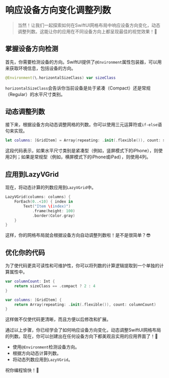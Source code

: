 ﻿# 响应设备方向变化调整列数

> 当然！让我们一起探索如何在SwiftUI网格布局中响应设备方向变化，动态调整列数。这能让你的应用在不同设备方向上都呈现最佳的视觉效果！🎉

## 掌握设备方向检测

首先，你需要检测设备的方向。SwiftUI提供了`@Environment`属性包装器，可以用来获取环境信息，包括设备的方向。

```swift
@Environment(\.horizontalSizeClass) var sizeClass
```

`horizontalSizeClass`会告诉你当前设备是处于紧凑（Compact）还是常规（Regular）的水平尺寸类别。

## 动态调整列数

接下来，根据设备方向动态调整网格的列数。你可以使用三元运算符或`if-else`语句来实现。

```swift
let columns: [GridItem] = Array(repeating: .init(.flexible()), count: sizeClass == .compact ? 2 : 4)
```

这段代码表示，如果水平尺寸类别是紧凑型（例如，竖屏模式下的iPhone），则使用2列；如果是常规型（例如，横屏模式下的iPhone或iPad），则使用4列。

## 应用到LazyVGrid

现在，将动态计算的列数应用到`LazyVGrid`中。

```swift
LazyVGrid(columns: columns) {
    ForEach(0..<10) { index in
        Text("Item \(index)")
            .frame(height: 100)
            .border(Color.gray)
    }
}
```

这样，你的网格布局就会根据设备方向自动调整列数啦！是不是很简单？😎

## 优化你的代码

为了使代码更具可读性和可维护性，你可以将列数的计算逻辑提取到一个单独的计算属性中。

```swift
var columnCount: Int {
    return sizeClass == .compact ? 2 : 4
}

var columns: [GridItem] {
    return Array(repeating: .init(.flexible()), count: columnCount)
}
```

这样做不仅使代码更清晰，而且方便以后修改和扩展。

通过以上步骤，你已经学会了如何响应设备方向变化，动态调整SwiftUI网格布局的列数。现在，你可以创建出在任何设备方向下都美观且实用的应用界面了！🚀

*   使用`@Environment`检测设备方向。
*   根据方向动态计算列数。
*   将动态列数应用到`LazyVGrid`。

祝你编程愉快！💪


